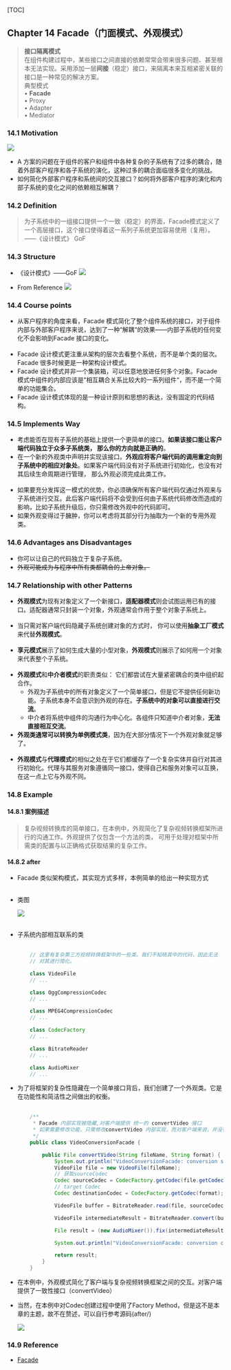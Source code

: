 [TOC]

## Chapter 14 Facade（门面模式、外观模式）
> **接口隔离模式**   
> 在组件构建过程中，某些接口之间直接的依赖常常会带来很多问题、甚至根本无法实现。采用添加一层**间接**（稳定）接口，来隔离本来互相紧密关联的接口是一种常见的解决方案。   
> 典型模式   
> • **Facade**   
> • Proxy   
> • Adapter   
> • Mediator

### 14.1 Motivation  
![](img/2020-10-22-10-44-14.png)   

* A 方案的问题在于组件的客户和组件中各种复杂的子系统有了过多的耦合，随着外部客户程序和各子系统的演化，这种过多的耦合面临很多变化的挑战。
    <br>
* 如何简化外部客户程序和系统间的交互接口？如何将外部客户程序的演化和内部子系统的变化之间的依赖相互解耦？

### 14.2 Definition
> 为子系统中的一组接口提供一个一致（稳定）的界面，Facade模式定义了一个高层接口，这个接口使得着这一系列子系统更加容易使用（复用）。  ——《设计模式》 GoF   

### 14.3 Structure  
* 《设计模式》——GoF
![](img/structure.png)  

* From Reference 
![](img/2020-10-22-09-50-41.png)

### 14.4 Course points
* 从客户程序的角度来看，Facade 模式简化了整个组件系统的接口，对于组件内部与外部客户程序来说，达到了一种“解耦“的效果——内部子系统的任何变化不会影响到Facade 接口的变化。  
    <br>    
* Facade 设计模式更注重从架构的层次去看整个系统，而不是单个类的层次。Facade 很多时候更是一种架构设计模式。
    <br>   
* Facade 设计模式并非一个集装箱，可以任意地放进任何多个对象。Facade 模式中组件的内部应该是”相互耦合关系比较大的一系列组件“，而不是一个简单的功能集合。
    <br>   
* Facade 设计模式体现的是一种设计原则和思想的表达，没有固定的代码结构。

### 14.5 Implements Way
* 考虑能否在现有子系统的基础上提供一个更简单的接口。**如果该接口能让客户端代码独立于众多子系统类， 那么你的方向就是正确的**。
    <br>
* 在一个新的外观类中声明并实现该接口。**外观应将客户端代码的调用重定向到子系统中的相应对象处**。如果客户端代码没有对子系统进行初始化，也没有对其后续生命周期进行管理， 那么外观必须完成此类工作。  
    <br>
* 如果要充分发挥这一模式的优势，你必须确保所有客户端代码仅通过外观来与子系统进行交互。此后客户端代码将不会受到任何由子系统代码修改而造成的影响，比如子系统升级后，你只需修改外观中的代码即可。
    <br>
* 如果外观变得过于臃肿，你可以考虑将其部分行为抽取为一个新的专用外观类。

### 14.6 Advantages ans Disadvantages
* 你可以让自己的代码独立于复杂子系统。
    <br> 
* ~~外观可能成为与程序中所有类都耦合的上帝对象。~~

### 14.7 Relationship with other Patterns 
* **外观模式**为现有对象定义了一个新接口，**适配器模式**则会试图运用已有的接口。适配器通常只封装一个对象，外观通常会作用于整个对象子系统上。     
    <br>  
* 当只需对客户端代码隐藏子系统创建对象的方式时， 你可以使用**抽象工厂模式**来代替**外观模式**。  
    <br>
* **享元模式**展示了如何生成大量的小型对象，**外观模式**则展示了如何用一个对象来代表整个子系统。  
    <br>
* **外观模式**和**中介者模式**的职责类似： 它们都尝试在大量紧密耦合的类中组织起合作。
    <br>
  * 外观为子系统中的所有对象定义了一个简单接口，但是它不提供任何新功能。子系统本身不会意识到外观的存在。**子系统中的对象可以直接进行交流**。
    <br>
  * 中介者将系统中组件的沟通行为中心化。各组件只知道中介者对象，**无法直接相互交流**。
    <br>
* **外观类通常可以转换为单例模式类**，因为在大部分情况下一个外观对象就足够了。  
    <br>
* **外观模式**与**代理模式**的相似之处在于它们都缓存了一个复杂实体并自行对其进行初始化。代理与其服务对象遵循同一接口，使得自己和服务对象可以互换，在这一点上它与外观不同。
    <br>


### 14.8 Example  
#### 14.8.1 案例描述
> 复杂视频转换库的简单接口，在本例中，外观简化了复杂视频转换框架所进行的沟通工作。外观提供了仅包含一个方法的类， 可用于处理对框架中所需类的配置与以正确格式获取结果的复杂工作。
#### 14.8.2 after 
* Facade 类似架构模式，其实现方式多样，本例简单的给出一种实现方式   
    <br>   
* 类图   

    ![](img/2020-10-22-10-34-47.png)  
    <br>

* 子系统内部相互联系的类  
    <br>
    ```java
        // 这里有复杂第三方视频转换框架中的一些类。我们不知晓其中的代码，因此无法
        // 对其进行简化。

        class VideoFile
        // ...

        class OggCompressionCodec
        // ...

        class MPEG4CompressionCodec
        // ...

        class CodecFactory
        // ...

        class BitrateReader
        // ...

        class AudioMixer
        // ...
    ```
* 为了将框架的复杂性隐藏在一个简单接口背后，我们创建了一个外观类。它是在功能性和简洁性之间做出的权衡。  
    <br> 
    ```java
        /**
         * Facade 内部实现被隐藏,对客户端提供 统一的 convertVideo 接口
         * 如果需要修改功能，只需修改convertVideo 内部实现，而对客户端来说，并没有任何影响
         */
        public class VideoConversionFacade {

            public File convertVideo(String fileName, String format) {
                System.out.println("VideoConversionFacade: conversion started.");
                VideoFile file = new VideoFile(fileName);
                // 获取sourceCodec
                Codec sourceCodec = CodecFactory.getCodec(file.getCodecType());
                // target Codec
                Codec destinationCodec = CodecFactory.getCodec(format);

                VideoFile buffer = BitrateReader.read(file, sourceCodec);

                VideoFile intermediateResult = BitrateReader.convert(buffer, destinationCodec);

                File result = (new AudioMixer()).fix(intermediateResult);

                System.out.println("VideoConversionFacade: conversion completed.");

                return result;
            }
        }
    ```
* 在本例中，外观模式简化了客户端与复杂视频转换框架之间的交互。对客户端提供了一致性接口（convertVideo）
    <br>
* 当然，在本例中对Codec创建过程中使用了Factory Method，但是这不是本章的主题，故不在赘述，可以自行参考源码(after/)  

    ![](img/2020-10-22-10-11-05.png)


### 14.9 Reference
* [Facade](https://refactoringguru.cn/design-patterns/facade)